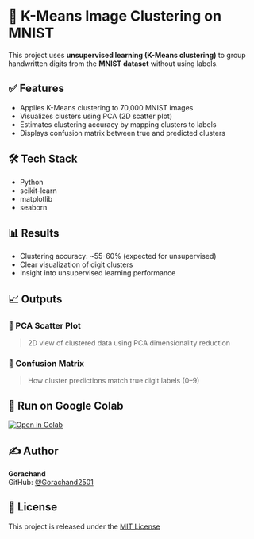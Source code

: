 # 🧠 K-Means Image Clustering on MNIST

This project uses **unsupervised learning (K-Means clustering)** to group handwritten digits from the **MNIST dataset** without using labels.

## ✅ Features

- Applies K-Means clustering to 70,000 MNIST images
- Visualizes clusters using PCA (2D scatter plot)
- Estimates clustering accuracy by mapping clusters to labels
- Displays confusion matrix between true and predicted clusters

## 🛠️ Tech Stack

- Python
- scikit-learn
- matplotlib
- seaborn

## 📊 Results

- Clustering accuracy: ~55-60% (expected for unsupervised)
- Clear visualization of digit clusters
- Insight into unsupervised learning performance

## 📈 Outputs

### 🔹 PCA Scatter Plot

> 2D view of clustered data using PCA dimensionality reduction

### 🔹 Confusion Matrix

> How cluster predictions match true digit labels (0–9)

## 🚀 Run on Google Colab

[![Open in Colab](https://colab.research.google.com/assets/colab-badge.svg)](https://colab.research.google.com/github/Gorachand2501/kmeans-image-clustering/blob/main/kmeans_mnist_clustering.ipynb)

## ✍️ Author

**Gorachand**  
GitHub: [@Gorachand2501](https://github.com/Gorachand2501)

## 📜 License

This project is released under the [MIT License](LICENSE)
